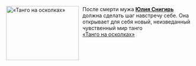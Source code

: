 <!--2025-01-28 08:00:22-->
<div class="yb">
  <div class="rss smaller1 kino_kino"><a href="https://www.kino-teatr.ru/video/45782/" title="«Танго на осколках»"><img src="https://www.kino-teatr.ru/video/2/8/45782/poster.jpg" width="196" height="147" align="left" hspace="5" style="margin: 0px 10px 0px 5px" alt="«Танго на осколках»"/></a>После смерти мужа <a href=https://www.kino-teatr.ru/kino/acter/w/ros/9301/bio/ target=_blank><strong>Юлия Снигирь</strong></a> должна сделать шаг навстречу себе. Она открывает для себя новый, неизведанный чувственный мир танго <br><a class="light" href="https://www.kino-teatr.ru/video/45782/">«Танго на осколках»</a></div>
</div>
